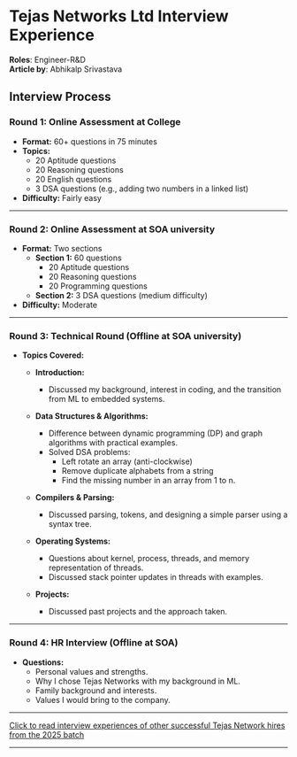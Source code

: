 # Tejas Networks Ltd Interview Experience

**Roles**: Engineer-R&D<br/>
**Article by**: Abhikalp Srivastava<br/>

## Interview Process

### Round 1: Online Assessment at College
- **Format:** 60+ questions in 75 minutes
- **Topics:**
  - 20 Aptitude questions
  - 20 Reasoning questions
  - 20 English questions
  - 3 DSA questions (e.g., adding two numbers in a linked list)
- **Difficulty:** Fairly easy

---

### Round 2: Online Assessment at SOA university
- **Format:** Two sections
  - **Section 1:** 60 questions 
    - 20 Aptitude questions
    - 20 Reasoning questions
    - 20 Programming questions
  - **Section 2:** 3 DSA questions (medium difficulty)
- **Difficulty:** Moderate

---

### Round 3: Technical Round (Offline at SOA university)
- **Topics Covered:**
  - **Introduction:**
    - Discussed my background, interest in coding, and the transition from ML to embedded systems.
  
  - **Data Structures & Algorithms:**
    - Difference between dynamic programming (DP) and graph algorithms with practical examples.
    - Solved DSA problems:
      - Left rotate an array (anti-clockwise)
      - Remove duplicate alphabets from a string
      - Find the missing number in an array from 1 to n.
  
  - **Compilers & Parsing:**
    - Discussed parsing, tokens, and designing a simple parser using a syntax tree.
  
  - **Operating Systems:**
    - Questions about kernel, process, threads, and memory representation of threads.
    - Discussed stack pointer updates in threads with examples.
  
  - **Projects:**
    - Discussed past projects and the approach taken.

---

### Round 4: HR Interview (Offline at SOA)
- **Questions:**
  - Personal values and strengths.
  - Why I chose Tejas Networks with my background in ML.
  - Family background and interests.
  - Values I would bring to the company.

---

[Click to read interview experiences of other successful Tejas Network hires from the 2025 batch](https://drive.google.com/drive/folders/1Jd5XnvSSl5y7Im2Dru8toMEWG9zzsdx8?usp=drive_link)

---
